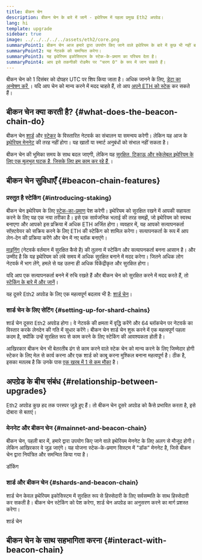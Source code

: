 ```yaml
---
title: बीकन चेन
description: बीकन चेन के बारे में जानें - इथेरियम में पहला प्रमुख Eth2 अपग्रेड।
lang: hi
template: upgrade
sidebar: true
image: ../../../../../assets/eth2/core.png
summaryPoint1: बीकन चेन आज हमारे द्वारा उपयोग किए जाने वाले इथेरियम के बारे में कुछ भी नहीं बदलता है।
summaryPoint2: यह नेटवर्क को समन्वित करेगा।
summaryPoint3: यह इथेरियम इकोसिस्टम के स्टेक-के-प्रमाण का परिचय देता है।
summaryPoint4: आप इसे तकनीकी रोडमैप पर "चरण 0" के रूप में जान सकते हैं।
---
```


<UpgradeStatus isShipped date="लादा गया!">
    बीकन चेन को 1 दिसंबर को दोपहर UTC पर शिप किया जाता है। अधिक जानने के लिए, <a href="https://beaconscan.com/"> डेटा का अन्वेषण करें </a>। यदि आप चेन को मान्य करने में मदद चाहते हैं, तो आप <a href="/staking/"> अपने ETH को स्टेक</a> कर सकते हैं।
</UpgradeStatus>

## बीकन चेन क्या करती है? {#what-does-the-beacon-chain-do}

बीकन चेन [शार्ड](/upgrades/shard-chains/) और [स्टेकर](/staking/) के विस्तारित नेटवर्क का संचालन या समन्वय करेगी। लेकिन यह आज के [इथेरियम मेननेट](/glossary/#mainnet) की तरह नहीं होगा। यह खातों या स्मार्ट अनुबंधों को संभाल नहीं सकता है।

बीकन चेन की भूमिका समय के साथ बदल जाएगी, लेकिन यह [ सुरक्षित, टिकाऊ और स्केलेबल इथेरियम के लिए एक मूलभूत घटक है, जिसके लिए हम काम कर रहे हैं ](/eth2/vision/)।

## बीकन चेन सुविधाएँ {#beacon-chain-features}

### प्रस्तुत है स्टेकिंग {#introducing-staking}

बीकन चेन इथेरियम के लिए [स्टेक-का-प्रमाण](/developers/docs/consensus-mechanisms/pos/) पेश करेगी। इथेरियम को सुरक्षित रखने में आपकी सहायता करने के लिए यह एक नया तरीका है। इसे एक सार्वजनिक भलाई की तरह समझें, जो इथेरियम को स्वस्थ बनाएगा और आपको इस प्रक्रिया में अधिक ETH अर्जित होगा। व्यवहार में, यह आपको सत्यापनकर्ता सॉफ़्टवेयर को सक्रिय करने के लिए ETH की स्टेकिंग को शामिल करेगा। सत्यापनकर्ता के रूप में आप लेन-देन की प्रक्रिया करेंगे और चेन में नए ब्लॉक बनाएंगे।

[माइनिंग](/developers/docs/mining/) (नेटवर्क वर्तमान में सुरक्षित कैसे है) की तुलना में स्टेकिंग और सत्यापनकर्ता बनना आसान है। और उम्मीद है कि यह इथेरियम को लंबे समय में अधिक सुरक्षित बनाने में मदद करेगा। जितने अधिक लोग नेटवर्क में भाग लेंगे, हमले से यह उतना ही अधिक विकेंद्रीकृत और सुरक्षित होगा।

<InfoBanner emoji=":money_bag:">
यदि आप एक सत्यापनकर्ता बनने में रुचि रखते हैं और बीकन चेन को सुरक्षित करने में मदद करते हैं, तो <a href="/staking/">स्टेकिंग के बारे में और जानें</a>।
</InfoBanner>

यह दूसरे Eth2 अपग्रेड के लिए एक महत्वपूर्ण बदलाव भी है: [शार्ड चेन](/upgrades/shard-chains/)।

### शार्ड चेन के लिए सेटिंग {#setting-up-for-shard-chains}

शार्ड चेन दूसरा Eth2 अपग्रेड होगा। वे नेटवर्क की क्षमता में वृद्धि करेंगे और 64 ब्लॉकचेन पर नेटवर्क का विस्तार करके लेनदेन की गति में सुधार करेंगे। बीकन चेन शार्ड चेन शुरू करने में एक महत्वपूर्ण पहला कदम है, क्योंकि उन्हें सुरक्षित रूप से काम करने के लिए स्टेकिंग की आवश्यकता होती है।

आखिरकार बीकन चेन भी बेतरतीब ढंग से काम करने वाले स्टेक चेन को मान्य करने के लिए जिम्मेदार होगी स्टेकर के लिए मेल से कार्य करना और एक शार्ड को काबू करना मुश्किल बनाना महत्वपूर्ण है। ठीक है, इसका मतलब है कि उनके पास [एक खरब में 1 से कम मौका](https://medium.com/@chihchengliang/minimum-committee-size-explained-67047111fa20) है।

## अपग्रेड के बीच संबंध {#relationship-between-upgrades}

Eth2 अपग्रेड कुछ हद तक परस्पर जुड़े हुए हैं। तो बीकन चेन दूसरे अपग्रेड को कैसे प्रभावित करता है, इसे दोबारा से बताएं।

### मेननेट और बीकन चेन {#mainnet-and-beacon-chain}

बीकन चेन, पहली बार में, हमारे द्वारा उपयोग किए जाने वाले इथेरियम मेननेट के लिए अलग से मौजूद होगी। लेकिन आखिरकार वे जुड़ जाएंगे। यह योजना स्टेक-के-प्रमाण सिस्टम में "डॉक" मेननेट है, जिसे बीकन चेन द्वारा नियंत्रित और समन्वित किया गया है।

<ButtonLink to="/eth2/merge/">डॉकिंग</ButtonLink>

### शार्ड और बीकन चेन {#shards-and-beacon-chain}

शार्ड चेन केवल इथेरियम इकोसिस्टम में सुरक्षित रूप से हिस्सेदारी के लिए सर्वसम्मति के साथ हिस्सेदारी कर सकती है। बीकन चेन स्टेकिंग को पेश करेगा, शार्ड चेन अपग्रेड का अनुसरण करने का मार्ग प्रशस्त करेगा।

<ButtonLink to="/upgrades/shard-chains/">शार्ड चेन</ButtonLink>

<Divider />

## बीकन चेन के साथ सहभागिता करना {#interact-with-beacon-chain}

<Eth2BeaconChainActions />
